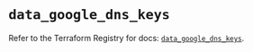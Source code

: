 # `data_google_dns_keys`

Refer to the Terraform Registry for docs: [`data_google_dns_keys`](https://registry.terraform.io/providers/hashicorp/google/6.34.1/docs/data-sources/dns_keys).
